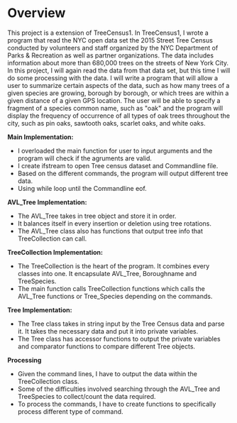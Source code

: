 # Overview

This project is a extension of TreeCensus1. In TreeCensus1, I wrote a program that read the NYC open data set the 2015 Street Tree Census conducted by volunteers and staff organized by the NYC Department of Parks & Recreation as well as partner organizations. The data includes information about more than 680,000 trees on the streets of New York City. In this project, I will again read the data from that data set, but this time I will do some processing with the data. I will write a program that will allow a user to summarize certain aspects of the data, such as how many trees of a given species are growing, borough by borough, or which trees are within a given distance of a given GPS location. The user will be able to specify a fragment of a species common name, such as "oak" and the program will display the frequency of occurrence of all types of oak trees throughout the city, such
as pin oaks, sawtooth oaks, scarlet oaks, and white oaks.

<b> Main Implementation: </b>
- I overloaded the main function for user to input arguments and the program will check if the agruments are valid.
- I create ifstream to open Tree census dataset and Commandline file.
- Based on the different commands, the program will output different tree data.
- Using while loop until the Commandline eof.

<b> AVL_Tree Implementation: </b>
- The AVL_Tree takes in tree object and store it in order.
- It balances itself in every insertion or deletion using tree rotations.
- The AVL_Tree class also has functions that output tree info that TreeCollection can call.

<b> TreeCollection Implementation: </b>
- The TreeCollection is the heart of the program. It combines every classes into one. It encapsulate AVL_Tree, Boroughname and TreeSpecies.
- The main function calls TreeCollection functions which calls the AVL_Tree functions or Tree_Species depending on the commands.

<b> Tree Implementation: </b>
- The Tree class takes in string input by the Tree Census data and parse it. It takes the necessary data and put it into private variables.
- The Tree class has accessor functions to output the private variables and comparator functions to compare different Tree objects.

<b> Processing </b>
- Given the command lines, I have to output the data within the TreeCollection class. 
- Some of the difficulties involved searching through the AVL_Tree and TreeSpecies to collect/count the data required.
- To process the commands, I have to create functions to specifically process different type of command.